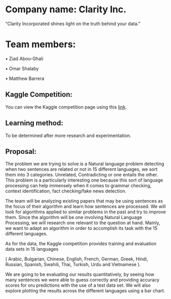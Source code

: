 # Company name: Clarity Inc.
“Clarity Incorporated shines light on the truth behind your data.”


# Team members:
• Ziad Abou-Ghali

• Omar Shalaby

• Matthew Barrera


## Kaggle Competition:

You can view the Kaggle competition page using this [link](https://www.kaggle.com/competitions/contradictory-my-dear-watson).

## Learning method:

To be determined after more research and experimentation.

## Proposal:
The problem we are trying to solve is a Natural language problem detecting when two sentences are related or not in 15 different languages, we sort them into 3 categories. Unrelated, Contradicting or one entails the other. This problem is a particularly interesting one because this sort of language processing can help immensely when it comes to grammar checking, context identification, fact checking/fake news detection.

The team will be analyzing existing papers that may be using sentences as the focus of their algorithm and learn how sentences are processed. We will look for algorithms applied to similar problems in the past and try to improve them. Since the algorithm will be one involving Natural Language Processing, we will research one relevant to the question at hand. Mainly, we want to adapt an algorithm in order to accomplish its task with the 15 different languages.

As for the data, the Kaggle competition provides training and evaluation data sets in 15 languages

( Arabic, Bulgarian, Chinese, English, French, German, Greek, Hindi, Russian, Spanish, Swahili, Thai, Turkish, Urdu and Vietnamese ).

We are going to be evaluating our results quantitatively, by seeing how many sentences we were able to guess correctly and providing accuracy scores for oru predictions with the use of a test data set. We will also explore plotting the results across the different languages using a bar chart.
